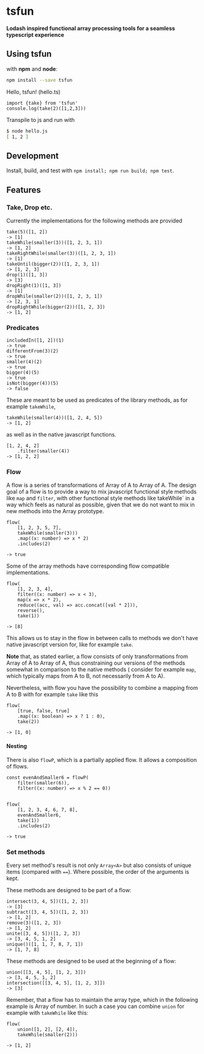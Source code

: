 # tsfun

**Lodash inspired functional array processing tools for a seamless typescript experience**

## Using tsfun

with **npm** and **node**:

```bash
npm install --save tsfun
```

Hello, tsfun! (hello.ts)

```
import {take} from 'tsfun'
console.log(take(2)([1,2,3]))
```

Transpile to js and run with 

```bash
$ node hello.js
[ 1, 2 ]
```

## Development

Install, build, and test with `npm install; npm run build; npm test`.

## Features

### Take, Drop etc.

Currently the implementations for the following methods are provided

```
take(5)([1, 2])
-> [1]
takeWhile(smaller(3))([1, 2, 3, 1])
-> [1, 2]
takeRightWhile(smaller(3))([1, 2, 3, 1])
-> [1]
takeUntil(bigger(2))([1, 2, 3, 1])
-> [1, 2, 3]
drop(1)([1, 3])
-> [3]
dropRight(1)([1, 3])
-> [1]
dropWhile(smaller(2))([1, 2, 3, 1])
-> [2, 3, 1]
dropRightWhile(bigger(2))([1, 2, 3])
-> [1, 2]
```

### Predicates

```
includedIn([1, 2])(1)
-> true
differentFrom(3)(2)
-> true
smaller(4)(2)
-> true
bigger(4)(5)
-> true
isNot(bigger(4))(5)
-> false
```

These are meant to be used as predicates of the library methods, as for example `takeWhile`,

```
takeWhile(smaller(4))([1, 2, 4, 5])
-> [1, 2]
```

as well as in the native javascript functions.

```
[1, 2, 4, 2]
    .filter(smaller(4))
-> [1, 2, 2]
```

### Flow

A flow is a series of transformations of Array of A to Array of A.
The design goal of a flow is to provide a way to mix javascript functional style
methods like `map` and `filter`, with other functional style methods like takeWhile` 
in a way which feels as natural as possible, given that we do not want to mix in new methods
into the Array prototype.

```
flow(
    [1, 2, 3, 5, 7],
    takeWhile(smaller(3)))
    .map((x: number) => x * 2)
    .includes(2)

-> true
```

Some of the array methods have corresponding flow compatible implementations.

```
flow(
    [1, 2, 3, 4],
    filter((x: number) => x < 3),
    map(x => x * 2),
    reduce((acc, val) => acc.concat([val * 2])),
    reverse(),
    take(1))

-> [8]
```

This allows us to stay in the flow in between calls to methods we don't have native javascript
version for, like for example `take`.

**Note** that, as stated earlier, a flow consists of only transformations from Array of A to Array of A,
thus constraining our versions of the methods somewhat in comparison to the native methods (
consider for example `map`, which typically maps from A to B, not necessarily from A to A).

Nevertheless, with flow you have the possibility to combine a mapping from A to B with 
for example `take` like this

```
flow(
    [true, false, true]
    .map((x: boolean) => x ? 1 : 0),
    take(2))

-> [1, 0]
```

#### Nesting

There is also `flowP`, which is a partially applied flow. 
It allows a composition of flows.


```
const evenAndSmaller6 = flowP(
    filter(smaller(6)),
    filter((x: number) => x % 2 == 0))

  
flow(
    [1, 2, 3, 4, 6, 7, 8],
    evenAndSmaller6,
    take(1))
    .includes(2)

-> true
```

### Set methods

Every set method's result is not only `Array<A>` but also consists 
of unique items (compared with `==`). Where possible, the order of 
the arguments is kept.

These methods are designed to be part of a flow:

```
intersect(3, 4, 5])([1, 2, 3])
-> [3]
subtract([3, 4, 5])([1, 2, 3])
-> [1, 2]
remove(3)([1, 2, 3])
-> [1, 2]
unite([3, 4, 5])([1, 2, 3])
-> [3, 4, 5, 1, 2]
unique()([1, 1, 7, 8, 7, 1])
-> [1, 7, 8]
```

These methods are designed to be used at the beginning of a flow:

```
union([[3, 4, 5], [1, 2, 3]])
-> [3, 4, 5, 1, 2]
intersection([[3, 4, 5], [1, 2, 3]])
-> [3]
```

Remember, that a flow has to maintain the array type,
which in the following example is Array of number. In such a case
you can combine `union` for example with `takeWhile` like this:

```
flow(
    union([1, 2], [2, 4]),
    takeWhile(smaller(2)))
    
-> [1, 2]
```
